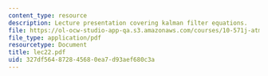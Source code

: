 ```yaml
---
content_type: resource
description: Lecture presentation covering kalman filter equations.
file: https://ol-ocw-studio-app-qa.s3.amazonaws.com/courses/10-571j-atmospheric-physics-and-chemistry-spring-2006/327df564872845680ea7d93aef680c3a_lec22.pdf
file_type: application/pdf
resourcetype: Document
title: lec22.pdf
uid: 327df564-8728-4568-0ea7-d93aef680c3a
---
```

